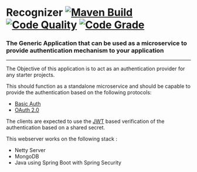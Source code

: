 # Recognizer [![Maven Build](https://github.com/factocat/Recognizer/actions/workflows/maven.yml/badge.svg)](https://github.com/factocat/Recognizer/actions/workflows/maven.yml) [![Code Quality](https://www.code-inspector.com/project/21911/score/svg)](https://frontend.code-inspector.com/project/21911/dashboard) [![Code Grade](https://www.code-inspector.com/project/21911/status/svg)](https://frontend.code-inspector.com/project/21911/dashboard) 

### The Generic Application that can be used as a microservice to provide authentication mechanism to your application
<hr>

The Objective of this application is to act as an authentication provider for any starter projects. 

This should function as a standalone microservice and should be capable to provide the authentication based on the following protocols:
 * [Basic Auth](https://en.wikipedia.org/wiki/Basic_access_authentication)
 * [OAuth 2.0](https://oauth.net/2/)

The clients are expected to use the [JWT](https://jwt.io/) based verification of the authentication based on a shared secret.

This webserver works on the following stack :
  * Netty Server
  * MongoDB
  * Java using Spring Boot with Spring Security
